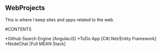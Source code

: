 ## WebProjects
This is where I keep sites and apps related to the web.

#CONTENTS

*Github Search Engine [AngularJS]
*ToDo App [C#/.Net/Entity Framework]
*NodeChat [Full MEAN Stack]
